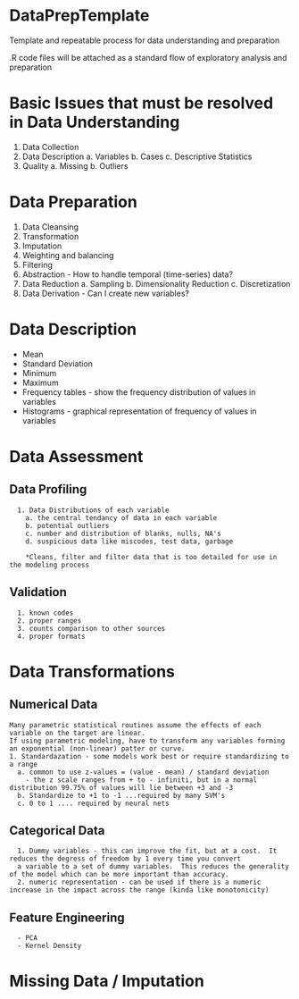 # DataPrepTemplate
Template and repeatable process for data understanding and preparation

.R code files will be attached as a standard flow of exploratory analysis and preparation

# Basic Issues that must be resolved in Data Understanding
1. Data Collection
2. Data Description
  a.  Variables
  b.  Cases
  c.  Descriptive Statistics
3.  Quality
  a.  Missing
  b.  Outliers

# Data Preparation
1. Data Cleansing
2. Transformation
3. Imputation
4. Weighting and balancing
5. Filtering
6. Abstraction - How to handle temporal (time-series) data?
7. Data Reduction
  a. Sampling
  b. Dimensionality Reduction
  c. Discretization
8. Data Derivation - Can I create new variables?


# Data Description
 - Mean
 - Standard Deviation
 - Minimum
 - Maximum
 - Frequency tables - show the frequency distribution of values in variables
 - Histograms - graphical representation of frequency of values in variables
 
 # Data Assessment
  ## Data Profiling
      1. Data Distributions of each variable
        a. the central tendancy of data in each variable
        b. potential outliers
        c. number and distribution of blanks, nulls, NA's
        d. suspicious data like miscodes, test data, garbage
        
        *Cleans, filter and filter data that is too detailed for use in the modeling process
   ## Validation
      1. known codes
      2. proper ranges
      3. counts comparison to other sources
      4. proper formats
 
 # Data Transformations
  ## Numerical Data
    Many parametric statistical routines assume the effects of each variable on the target are linear.
    If using parametric modeling, have to transform any variables forming an exponential (non-linear) patter or curve.
    1. Standardazation - some models work best or require standardizing to a range
      a. common to use z-values = (value - mean) / standard deviation
        - the z scale ranges from + to - infiniti, but in a normal distribution 99.75% of values will lie between +3 and -3
      b. Standardize to +1 to -1 ...required by many SVM's
      c. 0 to 1 .... required by neural nets
   ## Categorical Data
      1. Dummy variables - this can improve the fit, but at a cost.  It reduces the degress of freedom by 1 every time you convert
      a variable to a set of dummy variables.  This reduces the generality of the model which can be more important than accuracy.
      2. numeric representation - can be used if there is a numeric increase in the impact across the range (kinda like monotonicity)
   ## Feature Engineering
      - PCA
      - Kernel Density
  
 # Missing Data / Imputation
 
